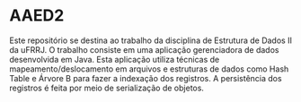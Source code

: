 # AAED2

Este repositório se destina ao trabalho da disciplina de Estrutura de Dados II da uFRRJ. O trabalho consiste em uma aplicação gerenciadora de dados desenvolvida em Java. Esta aplicação utiliza técnicas de mapeamento/deslocamento em arquivos e estruturas de dados como Hash Table e Árvore B para fazer a indexação dos registros. A persistência dos registros é feita por meio de serialização de objetos.
